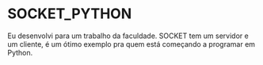 # SOCKET_PYTHON
Eu desenvolvi para um trabalho da faculdade. SOCKET tem um servidor e um cliente, é um ótimo exemplo pra quem está começando a programar em Python.

